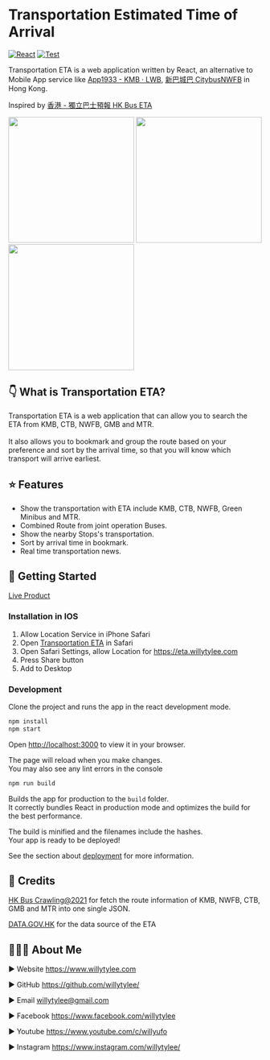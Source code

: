 # Transportation Estimated Time of Arrival
[![React](https://badges.aleen42.com/src/react.svg)](http://reactjs.org/) 
[![Test](https://github.com/willytylee/Transportation-ETA/actions/workflows/deploy.yml/badge.svg)](https://eta.willytylee.com)


Transportation ETA is a web application written by React, an alternative to Mobile App service like [App1933 - KMB ‧ LWB](https://apps.apple.com/us/app/app1933-kmb-lwb/id1170003707), [新巴城巴 CitybusNWFB](https://apps.apple.com/hk/app/%E6%96%B0%E5%B7%B4%E5%9F%8E%E5%B7%B4-citybusnwfb/id472242340) in Hong Kong.

Inspired by [香港 - 獨立巴士預報 HK Bus ETA](https://github.com/hkbus/hk-independent-bus-eta)

<img src="https://user-images.githubusercontent.com/8532630/184686112-6142456c-d239-4c0c-8dd8-bc77da9ac50c.jpeg" width="250"> <img src="https://user-images.githubusercontent.com/8532630/184681243-e6aaa766-5163-4948-80e9-552544a9de87.jpeg" width="250">  <img src="https://user-images.githubusercontent.com/8532630/184660319-bce54607-959b-49ff-b5bf-b79faf61e0fb.png" width="250">

## 👇 What is Transportation ETA?

Transportation ETA is a web application that can allow you to search the ETA from KMB, CTB, NWFB, GMB and MTR.\
\
It also allows you to bookmark and group the route based on your preference and sort by the arrival time, so that you will know which transport will arrive earliest.

## ⭐️ Features

- Show the transportation with ETA include KMB, CTB, NWFB, Green Minibus and MTR.
- Combined Route from joint operation Buses.
- Show the nearby Stops's transportation.
- Sort by arrival time in bookmark.
- Real time transportation news.

## 🚀 Getting Started
[Live Product](https://eta.willytylee.com)

### Installation in IOS
1. Allow Location Service in iPhone Safari
2. Open [Transportation ETA](https://eta.willytylee.com) in Safari
3. Open Safari Settings, allow Location for https://eta.willytylee.com
4. Press Share button
5. Add to Desktop


### Development

Clone the project and runs the app in the react development mode.

```sh
npm install
npm start
```

Open [http://localhost:3000](http://localhost:3000) to view it in your browser.

The page will reload when you make changes.\
You may also see any lint errors in the console

```sh
npm run build
```

Builds the app for production to the `build` folder.\
It correctly bundles React in production mode and optimizes the build for the best performance.

The build is minified and the filenames include the hashes.\
Your app is ready to be deployed!

See the section about [deployment](https://facebook.github.io/create-react-app/docs/deployment) for more information.

## 🤝 Credits
[HK Bus Crawling@2021](https://github.com/hkbus/hk-bus-crawling) for fetch the route information of KMB, NWFB, CTB, GMB and MTR into one single JSON.

[DATA.GOV.HK](https://data.gov.hk/) for the data source of the ETA

## 👨🏿‍💻 About Me

► Website <https://www.willytylee.com>

► GitHub <https://github.com/willytylee/>

► Email <willytylee@gmail.com>

► Facebook <https://www.facebook.com/willytylee>

► Youtube <https://www.youtube.com/c/willyufo>

► Instagram <https://www.instagram.com/willytylee/>
